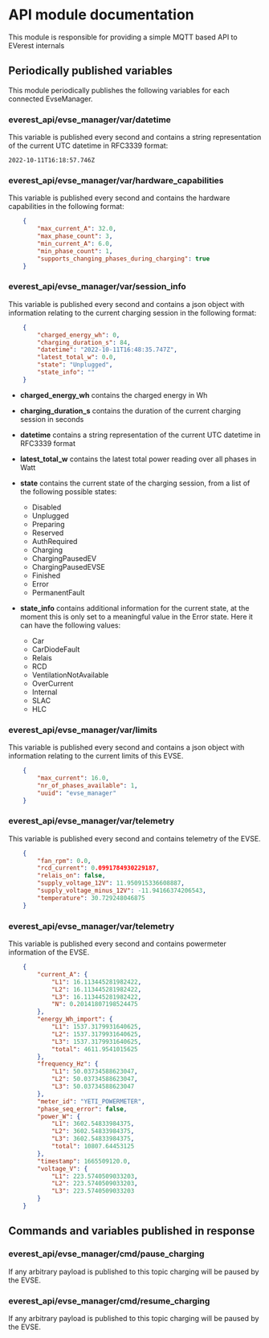 # API module documentation
This module is responsible for providing a simple MQTT based API to EVerest internals

## Periodically published variables
This module periodically publishes the following variables for each connected EvseManager.

### everest_api/evse_manager/var/datetime
This variable is published every second and contains a string representation of the current UTC datetime in RFC3339 format:
```
2022-10-11T16:18:57.746Z
```

### everest_api/evse_manager/var/hardware_capabilities
This variable is published every second and contains the hardware capabilities in the following format:
```json
    {
        "max_current_A": 32.0,
        "max_phase_count": 3,
        "min_current_A": 6.0,
        "min_phase_count": 1,
        "supports_changing_phases_during_charging": true
    }
```

### everest_api/evse_manager/var/session_info
This variable is published every second and contains a json object with information relating to the current charging session in the following format:
```json
    {
        "charged_energy_wh": 0,
        "charging_duration_s": 84,
        "datetime": "2022-10-11T16:48:35.747Z",
        "latest_total_w": 0.0,
        "state": "Unplugged",
        "state_info": ""
    }
```

- **charged_energy_wh** contains the charged energy in Wh
- **charging_duration_s** contains the duration of the current charging session in seconds
- **datetime** contains a string representation of the current UTC datetime in RFC3339 format
- **latest_total_w** contains the latest total power reading over all phases in Watt
- **state** contains the current state of the charging session, from a list of the following possible states:
    - Disabled
    - Unplugged
    - Preparing
    - Reserved
    - AuthRequired
    - Charging
    - ChargingPausedEV
    - ChargingPausedEVSE
    - Finished
    - Error
    - PermanentFault


- **state_info** contains additional information for the current state, at the moment this is only set to a meaningful value in the Error state. Here it can have the following values:
    - Car
    - CarDiodeFault
    - Relais
    - RCD
    - VentilationNotAvailable
    - OverCurrent
    - Internal
    - SLAC
    - HLC

### everest_api/evse_manager/var/limits
This variable is published every second and contains a json object with information relating to the current limits of this EVSE.
```json
    {
        "max_current": 16.0,
        "nr_of_phases_available": 1,
        "uuid": "evse_manager"
    }
```

### everest_api/evse_manager/var/telemetry
This variable is published every second and contains telemetry of the EVSE.
```json
    {
        "fan_rpm": 0.0,
        "rcd_current": 0.0991784930229187,
        "relais_on": false,
        "supply_voltage_12V": 11.950915336608887,
        "supply_voltage_minus_12V": -11.94166374206543,
        "temperature": 30.729248046875
    }
```

### everest_api/evse_manager/var/telemetry
This variable is published every second and contains powermeter information of the EVSE.
```json
    {
        "current_A": {
            "L1": 16.113445281982422,
            "L2": 16.113445281982422,
            "L3": 16.113445281982422,
            "N": 0.20141807198524475
        },
        "energy_Wh_import": {
            "L1": 1537.3179931640625,
            "L2": 1537.3179931640625,
            "L3": 1537.3179931640625,
            "total": 4611.9541015625
        },
        "frequency_Hz": {
            "L1": 50.03734588623047,
            "L2": 50.03734588623047,
            "L3": 50.03734588623047
        },
        "meter_id": "YETI_POWERMETER",
        "phase_seq_error": false,
        "power_W": {
            "L1": 3602.54833984375,
            "L2": 3602.54833984375,
            "L3": 3602.54833984375,
            "total": 10807.64453125
        },
        "timestamp": 1665509120.0,
        "voltage_V": {
            "L1": 223.5740509033203,
            "L2": 223.5740509033203,
            "L3": 223.5740509033203
        }
    }
```

## Commands and variables published in response
### everest_api/evse_manager/cmd/pause_charging
If any arbitrary payload is published to this topic charging will be paused by the EVSE.

### everest_api/evse_manager/cmd/resume_charging
If any arbitrary payload is published to this topic charging will be paused by the EVSE.
